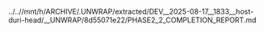 ../..//mnt/h/ARCHIVE/.UNWRAP/extracted/DEV__2025-08-17__1833__host-duri-head/__UNWRAP/8d55071e22/PHASE2_2_COMPLETION_REPORT.md